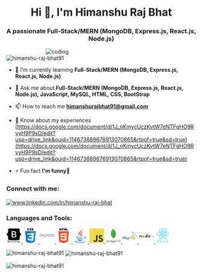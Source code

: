 <h1 align="center">Hi 👋, I'm Himanshu Raj Bhat</h1>
<h3 align="center">A passionate Full-Stack/MERN (MongoDB, Express.js, React.js, Node.js)</h3>
<img align="right" src="https://user-images.githubusercontent.com/55389276/140866485-8fb1c876-9a8f-4d6a-98dc-08c4981eaf70.gif" alt="coding" width="400px">

<p align="left"> <img src="https://komarev.com/ghpvc/?username=himanshu-raj-bhat91&label=Profile%20views&color=0e75b6&style=flat" alt="himanshu-raj-bhat91" /> </p>

- 🌱 I’m currently learning **Full-Stack/MERN (MongoDB, Express.js, React.js, Node.js)**

- 💬 Ask me about **Full-Stack/MERN (MongoDB, Express.js, React.js, Node.js), JavaScript, MySQL, HTML, CSS, BootStrap**

- 📫 How to reach me **himanshurajbhat91@gmail.com**

- 📄 Know about my experiences [https://docs.google.com/document/d/1J_nKmycUczKvtW7eNTFgHO9RvyH9P9sD/edit?usp=drive_link&ouid=114673689676913070865&rtpof=true&sd=true](https://docs.google.com/document/d/1J_nKmycUczKvtW7eNTFgHO9RvyH9P9sD/edit?usp=drive_link&ouid=114673689676913070865&rtpof=true&sd=true)

- ⚡ Fun fact **I'm funny🤣**

<h3 align="left">Connect with me:</h3>
<p align="left">
<a href="https://linkedin.com/in/www.linkedin.com/in/himanshu-raj-bhat" target="blank"><img align="center" src="https://raw.githubusercontent.com/rahuldkjain/github-profile-readme-generator/master/src/images/icons/Social/linked-in-alt.svg" alt="www.linkedin.com/in/himanshu-raj-bhat" height="30" width="40" /></a>
</p>

<h3 align="left">Languages and Tools:</h3>
<p align="left"> <a href="https://getbootstrap.com" target="_blank" rel="noreferrer"> <img src="https://raw.githubusercontent.com/devicons/devicon/master/icons/bootstrap/bootstrap-plain-wordmark.svg" alt="bootstrap" width="40" height="40"/> </a> <a href="https://www.w3schools.com/css/" target="_blank" rel="noreferrer"> <img src="https://raw.githubusercontent.com/devicons/devicon/master/icons/css3/css3-original-wordmark.svg" alt="css3" width="40" height="40"/> </a> <a href="https://expressjs.com" target="_blank" rel="noreferrer"> <img src="https://raw.githubusercontent.com/devicons/devicon/master/icons/express/express-original-wordmark.svg" alt="express" width="40" height="40"/> </a> <a href="https://www.w3.org/html/" target="_blank" rel="noreferrer"> <img src="https://raw.githubusercontent.com/devicons/devicon/master/icons/html5/html5-original-wordmark.svg" alt="html5" width="40" height="40"/> </a> <a href="https://www.java.com" target="_blank" rel="noreferrer"> <img src="https://raw.githubusercontent.com/devicons/devicon/master/icons/java/java-original.svg" alt="java" width="40" height="40"/> </a> <a href="https://developer.mozilla.org/en-US/docs/Web/JavaScript" target="_blank" rel="noreferrer"> <img src="https://raw.githubusercontent.com/devicons/devicon/master/icons/javascript/javascript-original.svg" alt="javascript" width="40" height="40"/> </a> <a href="https://www.mongodb.com/" target="_blank" rel="noreferrer"> <img src="https://raw.githubusercontent.com/devicons/devicon/master/icons/mongodb/mongodb-original-wordmark.svg" alt="mongodb" width="40" height="40"/> </a> <a href="https://www.mysql.com/" target="_blank" rel="noreferrer"> <img src="https://raw.githubusercontent.com/devicons/devicon/master/icons/mysql/mysql-original-wordmark.svg" alt="mysql" width="40" height="40"/> </a> <a href="https://nodejs.org" target="_blank" rel="noreferrer"> <img src="https://raw.githubusercontent.com/devicons/devicon/master/icons/nodejs/nodejs-original-wordmark.svg" alt="nodejs" width="40" height="40"/> </a> <a href="https://reactjs.org/" target="_blank" rel="noreferrer"> <img src="https://raw.githubusercontent.com/devicons/devicon/master/icons/react/react-original-wordmark.svg" alt="react" width="40" height="40"/> </a> </p>

<p><img align="left" src="https://github-readme-stats.vercel.app/api/top-langs?username=himanshu-raj-bhat91&show_icons=true&locale=en&layout=compact" alt="himanshu-raj-bhat91" /></p>

<p>&nbsp;<img align="center" src="https://github-readme-stats.vercel.app/api?username=himanshu-raj-bhat91&show_icons=true&locale=en" alt="himanshu-raj-bhat91" /></p>

<p><img align="center" src="https://github-readme-streak-stats.herokuapp.com/?user=himanshu-raj-bhat91&" alt="himanshu-raj-bhat91" /></p>
